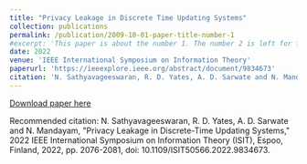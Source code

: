 ```yaml
---
title: "Privacy Leakage in Discrete Time Updating Systems"
collection: publications
permalink: /publication/2009-10-01-paper-title-number-1
#excerpt: 'This paper is about the number 1. The number 2 is left for future work.'
date: 2022
venue: 'IEEE International Symposium on Information Theory'
paperurl: 'https://ieeexplore.ieee.org/abstract/document/9834673'
citation: 'N. Sathyavageeswaran, R. D. Yates, A. D. Sarwate and N. Mandayam, "Privacy Leakage in Discrete-Time Updating Systems," 2022 IEEE International Symposium on Information Theory (ISIT), Espoo, Finland, 2022, pp. 2076-2081, doi: 10.1109/ISIT50566.2022.9834673.'
---
```



[Download paper here](https://ieeexplore.ieee.org/stamp/stamp.jsp?tp=&arnumber=9834673)

Recommended citation: N. Sathyavageeswaran, R. D. Yates, A. D. Sarwate and N. Mandayam, "Privacy Leakage in Discrete-Time Updating Systems," 2022 IEEE International Symposium on Information Theory (ISIT), Espoo, Finland, 2022, pp. 2076-2081, doi: 10.1109/ISIT50566.2022.9834673.
